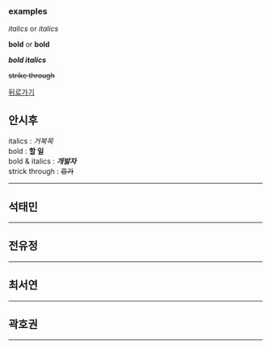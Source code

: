 ### examples

*italics* or _italics_

**bold** or __bold__

**_bold italics_**

~~strike through~~

[뒤로가기](./README.md)


## 안시후
italics        : *거북목*  
bold           : **할 일**  
bold & italics : **_개발자_**  
strick through : ~~휴가~~  
  
_ _ _
## 석태민
  
_ _ _
## 전유정
  
_ _ _
## 최서연
  
_ _ _
## 곽호권
  
_ _ _
